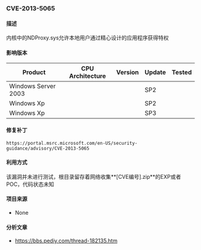 ### CVE-2013-5065

#### 描述

内核中的NDProxy.sys允许本地用户通过精心设计的应用程序获得特权

#### 影响版本

| Product             | CPU Architecture | Version | Update | Tested |
| ------------------- | ---------------- | ------- | ------ | ------ |
| Windows Server 2003 |                  |         | SP2    |        |
| Windows Xp          |                  |         | SP2    |        |
| Windows Xp          |                  |         | SP3    |        |

#### 修复补丁

```
https://portal.msrc.microsoft.com/en-US/security-guidance/advisory/CVE-2013-5065
```

#### 利用方式

该漏洞并未进行测试，根目录留存着网络收集**[CVE编号].zip**的EXP或者POC，代码状态未知

#### 项目来源

- None

#### 分析文章
- https://bbs.pediy.com/thread-182135.htm